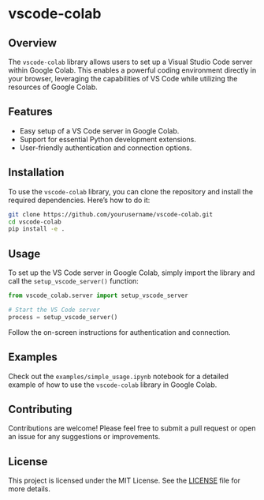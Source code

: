 # vscode-colab

## Overview

The `vscode-colab` library allows users to set up a Visual Studio Code server within Google Colab. This enables a powerful coding environment directly in your browser, leveraging the capabilities of VS Code while utilizing the resources of Google Colab.

## Features

- Easy setup of a VS Code server in Google Colab.
- Support for essential Python development extensions.
- User-friendly authentication and connection options.

## Installation

To use the `vscode-colab` library, you can clone the repository and install the required dependencies. Here’s how to do it:

```bash
git clone https://github.com/yourusername/vscode-colab.git
cd vscode-colab
pip install -e .
```

## Usage

To set up the VS Code server in Google Colab, simply import the library and call the `setup_vscode_server()` function:

```python
from vscode_colab.server import setup_vscode_server

# Start the VS Code server
process = setup_vscode_server()
```

Follow the on-screen instructions for authentication and connection.

## Examples

Check out the `examples/simple_usage.ipynb` notebook for a detailed example of how to use the `vscode-colab` library in Google Colab.

## Contributing

Contributions are welcome! Please feel free to submit a pull request or open an issue for any suggestions or improvements.

## License

This project is licensed under the MIT License. See the [LICENSE](LICENSE) file for more details.